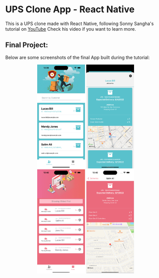# UPS Clone App - React Native

This is a UPS clone made with React Native, following Sonny Sangha's tutorial on [YouTube](https://www.youtube.com/watch?v=hvvWv2GLWss&t=10853s) Check his video if you want to learn more.

## Final Project:

Below are some screenshots of the final App built during the tutorial:

<div align="center">
    <img
        src="./assets/screenshots/screenshot1.png"
        alt="Customer's Screen screenshot"
        title="Customer's Screen screenshot"
        style="display: inline-block; margin: 0 auto; max-width: 150px"
        width="300"
    />
    <img
        src="./assets/screenshots/screenshot2.png"
        alt="Customer's Card screenshot"
        title="Customer's Card screenshot"
        style="display: inline-block; margin: 0 auto; max-width: 150px"
        width="300"
    />
    <br />
    <img
        src="./assets/screenshots/screenshot3.png"
        alt="Orders' Screen screenshot"
        title="Orders' Screen screenshot"
        style="display: inline-block; margin: 0 auto; max-width: 150px"
        width="300"
    />
    <img
        src="./assets/screenshots/screenshot4.png"
        alt="Orderss Card screenshot"
        title="Orderss Card screenshot"
        style="display: inline-block; margin: 0 auto; max-width: 150px"
        width="300"
    />
</div>